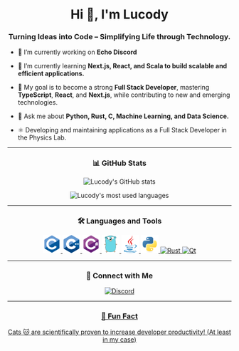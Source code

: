 <h1 align="center">Hi 👋, I'm Lucody</h1>
<h3 align="center">Turning Ideas into Code – Simplifying Life through Technology.</h3>

- 🔭 I’m currently working on **Echo Discord**

- 🌱 I’m currently learning **Next.js, React, and Scala to build scalable and efficient applications.**

- 🎯 My goal is to become a strong **Full Stack Developer**, mastering **TypeScript**, **React**, and **Next.js**, while contributing to new and emerging technologies.

- 💬 Ask me about **Python, Rust, C, Machine Learning, and Data Science.**

- ⚛️ Developing and maintaining applications as a Full Stack Developer in the Physics Lab.

---

<h3 align="center">📊 GitHub Stats</h3>
<p align="center">
  <img src="https://github-readme-stats.vercel.app/api?username=Lucody&show_icons=true&theme=radical" alt="Lucody's GitHub stats" width="49%"/>
</p>
<p align="center">
  <img src="https://github-readme-stats.vercel.app/api/top-langs/?username=Lucody&layout=compact&theme=radical" alt="Lucody's most used languages" width="49%"/>
</p>

---

<h3 align="center">🛠️ Languages and Tools</h3>
<p align="center">
  <a href="https://www.cprogramming.com/" target="_blank" rel="noreferrer"> 
    <img src="https://raw.githubusercontent.com/devicons/devicon/master/icons/c/c-original.svg" alt="C" width="40" height="40"/> 
  </a> 
  <a href="https://www.w3schools.com/cpp/" target="_blank" rel="noreferrer"> 
    <img src="https://raw.githubusercontent.com/devicons/devicon/master/icons/cplusplus/cplusplus-original.svg" alt="C++" width="40" height="40"/> 
  </a> 
  <a href="https://www.w3schools.com/cs/" target="_blank" rel="noreferrer"> 
    <img src="https://raw.githubusercontent.com/devicons/devicon/master/icons/csharp/csharp-original.svg" alt="C#" width="40" height="40"/> 
  </a> 
  <a href="https://golang.org" target="_blank" rel="noreferrer"> 
    <img src="https://raw.githubusercontent.com/devicons/devicon/master/icons/go/go-original.svg" alt="Go" width="40" height="40"/> 
  </a> 
  <a href="https://www.java.com" target="_blank" rel="noreferrer"> 
    <img src="https://raw.githubusercontent.com/devicons/devicon/master/icons/java/java-original.svg" alt="Java" width="40" height="40"/> 
  </a> 
  <a href="https://www.python.org" target="_blank" rel="noreferrer"> 
    <img src="https://raw.githubusercontent.com/devicons/devicon/master/icons/python/python-original.svg" alt="Python" width="40" height="40"/> 
  </a> 
  <a href="https://www.rust-lang.org" target="_blank" rel="noreferrer"> 
    <img src="https://upload.wikimedia.org/wikipedia/commons/d/d5/Rust_programming_language_black_logo.svg" alt="Rust" width="40" height="40"/> 
  </a> 
  <a href="https://www.qt.io" target="_blank" rel="noreferrer"> 
    <img src="https://upload.wikimedia.org/wikipedia/commons/0/0b/Qt_logo_2016.svg" alt="Qt" width="40" height="40"/> 
  </a> 
</p>

---

<h3 align="center">🤝 Connect with Me</h3>
<p align="center">
  <a href="https://discordapp.com/users/760814380689653810" target="_blank">
    <img src="https://logodownload.org/wp-content/uploads/2017/11/discord-logo-6-1.png" alt="Discord">
</p>

---

<h3 align="center">🎉 Fun Fact</h3>
<p align="center">
  Cats 🐱 are scientifically proven to increase developer productivity! (At least in my case)
</p>
